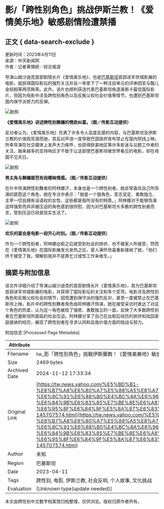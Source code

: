 # 影/「跨性别角色」挑战伊斯兰教！《爱情美乐地》敏感剧情险遭禁播

## 正文 { data-search-exclude }


更新时间：2023年4月11日  
来源：中天新闻网  
作者：记者黄翎妍／综合报道

导演山姆沙迪克首部剧情长片《爱情美乐地》，也是[巴基斯坦](https://tw.news.yahoo.com/tag/巴基斯坦)首部进军坎城影展的电影，就获得国际影坛的强烈关注并且一举拿下了一种注目单元的评审团奖与酷儿金棕榈等两项殊荣。此外，该片也顺利获选代表巴基斯坦角逐奥斯卡最佳国际影片，但因为电影中涉及跨性别角色以及反叛父权社会价值等情节，也遭到巴基斯坦国内保守派势力的反弹。

![剧照](https://media.zenfs.com/en/gotv_ctitv_com_tw_678/2474877948917339c5906e6672deb4cc)

**《爱情美乐地》讲述跨性别舞孃的情欲纠葛。（图／传影互动提供）**

反对者认为，《爱情美乐地》充满了许多令人高度反感的内容，与巴基斯坦及伊斯兰教的价值观背道而驰，其反对声浪一度导致巴国政府宣布禁止在国内院线上映。所幸导演在社交媒体上发声大力疾呼，也获得欧美地区等许多影迷与议题工作者的关注，越来越多的支持响应才不致于让这部使巴基斯坦被世界看见的电影，却在母国不见天日。

![剧照](https://media.zenfs.com/en/gotv_ctitv_com_tw_678/0dc3c7dc63edf1a25caf2f8e2924c142)

**男主角与舞孃碧芭有段暧昧情感。（图／传影互动提供）**

在片中饰演跨性别舞者的阿林娜汗，本身也是一个跨性别者，她非常喜欢自己所饰演的碧芭这个角色，她在专访中表示：「她是一个狠角色，意志坚定、勇敢独立、主宰一切且拥有话语权的女性，这些都是我所没有的特质。」阿林娜对于能够饰演这样强势而并非被压迫的角色感到很欣慰，因为对巴基斯坦大多数的跨性别者而言，受到压迫已经是现实生活了。

![剧照](https://media.zenfs.com/en/gotv_ctitv_com_tw_678/cac49464eec6714bd6ae4a4f1e0dd65f)

**欢乐的宴会是电影一段开心时刻。（图／传影互动提供）**

作为一个跨性别者，阿林娜出柜之后就受到社会的排挤、也不被家人所接受，然而在《爱情美乐地》在国际影展发光发热之后，家人满怀欣喜重新接纳了她，「他们终于接受了我，理解到我并不是靠乞讨或性工作来维生。」

## 摘要与附加信息

<!-- tcd_abstract -->
该文件详细介绍了导演山姆沙迪克的首部剧情长片《爱情美乐地》，其为巴基斯坦首部进军坎城影展的电影，并获得了国际影坛的关注和多个奖项。电影涉及跨性别角色和反叛父权社会的情节，因而遭到保守派的强烈反对，甚至一度被禁止在巴基斯坦上映。影片中的跨性别舞者角色由阿林娜汗饰演，她在接受采访时表达了对这个角色的热爱，认为这一角色展现了强势、勇敢独立的一面，反映了大多数跨性别者在巴基斯坦所面临的社会压迫。阿林娜分享了自己在出柜后经历的排挤和找回家庭接纳的经历，展现了跨性别者在寻求认同和自我价值方面的挑战与努力。
<!-- tcd_abstract_end -->

附加信息 [Processed Page Metadata]

| Attribute       | Value                                  |
|-----------------|----------------------------------------|
| Filename        | tw_影「跨性別角色」挑戰伊斯蘭教！《愛情美樂地》敏感劇情險遭禁播.md                             |
| Size            | 2469 bytes                           |
| Archived Date   | 2024-11-12 17:33:34                             |
| Original Link   | [https://tw.news.yahoo.com/%E5%BD%B1-%E8%B7%A8%E6%80%A7%E5%88%A5%E8%A7%92%E8%89%B2-%E6%8C%91%E6%88%B0%E4%BC%8A%E6%96%AF%E8%98%AD%E6%95%99-%E6%84%9B%E6%83%85%E7%BE%8E%E6%A8%82%E5%9C%B0-%E6%95%8F%E6%84%9F%E5%8A%87%E6%83%85%E9%9A%AA%E9%81%AD%E7%A6%81%E6%92%AD-145707574.html](https://tw.news.yahoo.com/%E5%BD%B1-%E8%B7%A8%E6%80%A7%E5%88%A5%E8%A7%92%E8%89%B2-%E6%8C%91%E6%88%B0%E4%BC%8A%E6%96%AF%E8%98%AD%E6%95%99-%E6%84%9B%E6%83%85%E7%BE%8E%E6%A8%82%E5%9C%B0-%E6%95%8F%E6%84%9F%E5%8A%87%E6%83%85%E9%9A%AA%E9%81%AD%E7%A6%81%E6%92%AD-145707574.html)                       |
| Author          | 未知                               |
| Region          | 巴基斯坦                               |
| Date            | 2023-04-11                                 |
| Tags            | 跨性别, 电影, 伊斯兰教, 社会反响, 个人故事, 文化挑战                                 |
| Evaluation            | [Unknown type(update needed)]                                 |
<!-- tcd_table_end -->

本文由跨性别中文数字档案馆归档整理，仅供浏览。版权归原作者所有。
